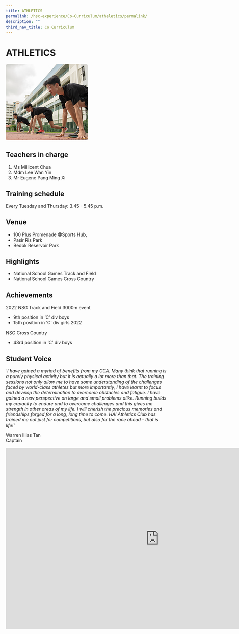 ```yaml
---
title: ATHLETICS
permalink: /hsc-experience/Co-Curriculum/atheletics/permalink/
description: ""
third_nav_title: Co Curriculum
---
```

ATHLETICS
=========
![Running](/images/CCA/Athelics.png)

Teachers in charge
------------------

1.  Ms Millicent Chua
2.  Mdm Lee Wan Yin
3.  Mr Eugene Pang Ming Xi

Training schedule
-----------------

Every Tuesday and Thursday: 3.45 - 5.45 p.m.

Venue
-----

*   100 Plus Promenade @Sports Hub,
*   Pasir Ris Park
*   Bedok Reservoir Park

Highlights
----------

*   National School Games Track and Field
*   National School Games Cross Country

Achievements
------------

2022 NSG Track and Field 3000m event  

*   9th position in ‘C’ div boys
*   15th position in ‘C’ div girls 2022

  
NSG Cross Country  

*   43rd position in ‘C’ div boys

Student Voice
-------------

_‘I have gained a myriad of benefits from my CCA. Many think that running is a purely physical activity but it is actually a lot more than that. The training sessions not only allow me to have some understanding of the challenges faced by world-class athletes but more importantly, I have learnt to focus and develop the determination to overcome obstacles and fatigue. I have gained a new perspective on large and small problems alike. Running builds my capacity to endure and to overcome challenges and this gives me strength in other areas of my life. I will cherish the precious memories and friendships forged for a long, long time to come. HAI Athletics Club has trained me not just for competitions, but also for the race ahead - that is life!’_

Warren Illias Tan  
Captain

<iframe allowfullscreen="true" height="569" width="960" frameborder="0" src="https://docs.google.com/presentation/d/e/2PACX-1vQ2-4DUn4Cq94hbeGVnLi7LvQFkln5DTQt4CG4aDtXPPQN1w_gbMqBEaT0uT7r9TtO11fLy--FC0aSj/embed?start=false&amp;loop=false&amp;delayms=3000"></iframe>